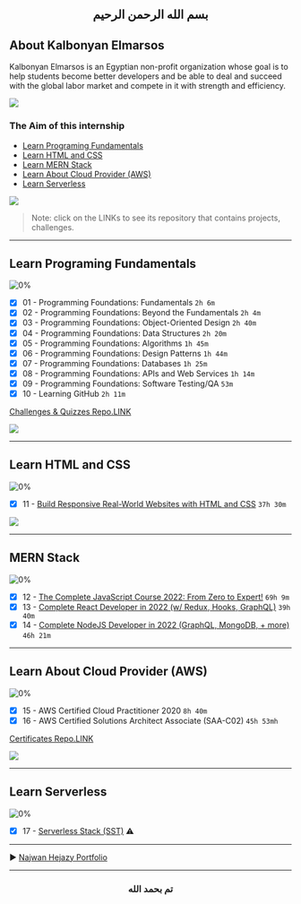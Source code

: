 ## <p align="center">بسم الله الرحمن الرحيم</p>

## About Kalbonyan Elmarsos

Kalbonyan Elmarsos is an Egyptian non-profit organization whose goal is to help students become better developers and be able to deal and succeed with the global labor market and compete in it with strength and efficiency.
<br/>

<a href="https://www.linkedin.com/company/%D9%83%D8%A7%D9%84%D8%A8%D9%86%D9%8A%D8%A7%D9%86-%D8%A7%D9%84%D9%85%D8%B1%D8%B5%D9%88%D8%B5/" target="_blank"><img src="https://img.shields.io/badge/-Kalbonyan%20Elmarsos-0077B5?style=for-the-badge&logo=Linkedin&logoColor=white"/></a>

### The Aim of this internship

- <a href="#Fundamentals">Learn Programing Fundamentals </a>
- <a href="#HTML">Learn HTML and CSS </a>
- <a href="#MERN">Learn MERN Stack</a>
- <a href="#AWS">Learn About Cloud Provider (AWS)</a>
- <a href="#serverless">Learn Serverless</a>

<img src="https://img.shields.io/badge/Total%20Number%20Of%20Hours%20For%20All%20Courses-%2B265h-blue">
<br>

> Note: click on the LINKs to see its repository that contains projects, challenges.

---

<!-- Fundamentals -->

<span id="Fundamentals"> </span>

## Learn Programing Fundamentals

![0%](https://progress-bar.dev/100/?title=Done)
<br />

- [x] 01 - Programming Foundations: Fundamentals `2h 6m`
- [x] 02 - Programming Foundations: Beyond the Fundamentals `2h 4m`
- [x] 03 - Programming Foundations: Object-Oriented Design `2h 40m`
- [x] 04 - Programming Foundations: Data Structures `2h 20m`
- [x] 05 - Programming Foundations: Algorithms `1h 45m`
- [x] 06 - Programming Foundations: Design Patterns `1h 44m`
- [x] 07 - Programming Foundations: Databases `1h 25m`
- [x] 08 - Programming Foundations: APIs and Web Services `1h 14m`
- [x] 09 - Programming Foundations: Software Testing/QA `53m`
- [x] 10 - Learning GitHub `2h 11m`

[Challenges & Quizzes Repo.LINK](./01-Linkedin)

<img src="https://img.shields.io/badge/Total%20Number%20Of%20Hours%20For%20These%20Courses-18h37m-blue">

---

<!-- HTML -->

<span id="HTML"></span>

## Learn HTML and CSS

![0%](https://progress-bar.dev/100/?title=Done)
<br />

- [x] 11 - [Build Responsive Real-World Websites with HTML and CSS](./02-Udemy-HTML-CSS) `37h 30m`

<img src="https://img.shields.io/badge/Total%20Number%20Of%20Hours%20For%20This%20Course-37h30m-blue">

---

<!-- MERN -->

<span id="MERN"></span>

## MERN Stack

![0%](https://progress-bar.dev/100/?title=Done)
<br />

- [x] 12 - [The Complete JavaScript Course 2022: From Zero to Expert!](./03-Udemy-MERN-Stack/C12-Js-Jonas) `69h 9m`
- [x] 13 - [Complete React Developer in 2022 (w/ Redux, Hooks, GraphQL)](./03-Udemy-MERN-Stack/C13-Reactjs-ZTM) `39h 40m`
- [x] 14 - [Complete NodeJS Developer in 2022 (GraphQL, MongoDB, + more)](./03-Udemy-MERN-Stack/C14-Nodejs-ZTM) `46h 21m`

<!--<img src="https://img.shields.io/badge/Total%20Number%20Of%20Hours%20For%20These%20Courses-155h-blue"> -->

---

<!-- AWS -->

<span id="AWS"></span>

## Learn About Cloud Provider (AWS)

![0%](https://progress-bar.dev/100/?title=Done)
<br />

- [x] 15 - AWS Certified Cloud Practitioner 2020 `8h 40m`
- [x] 16 - AWS Certified Solutions Architect Associate (SAA-C02) `45h 53mh`

[Certificates Repo.LINK](./04-aCloudGuru)

<img src="https://img.shields.io/badge/Total%20Number%20Of%20Hours%20For%20These%20Courses-54h33m-blue">

---

<!-- serverless -->

<span id="serverless"></span>

## Learn Serverless

![0%](https://progress-bar.dev/100/?title=Done)
<br />

- [x] 17 - [Serverless Stack (SST)](./05-SST-Project) :warning:

---

:arrow_forward: [Najwan Hejazy Portfolio](./00-najwan-portfolio)

---

### <p align="center">تم بحمد الله</p>
